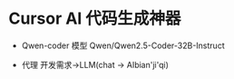 # Cursor AI 代码生成神器

- Qwen-coder 模型
    Qwen/Qwen2.5-Coder-32B-Instruct
  
- 代理
    开发需求->LLM(chat -> AIbian'ji'qi)